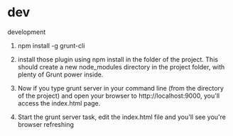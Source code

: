 # dev
development

1) npm install -g grunt-cli

2) install those plugin using npm install in the folder of the project. This should create a new node_modules directory in the project folder, with plenty of Grunt power inside.

3) Now if you type grunt server in your command line (from the directory of the project) and open your browser to http://localhost:9000, you'll access the index.html page.

4) Start the grunt server task, edit the index.html file and you'll see you're browser refreshing



